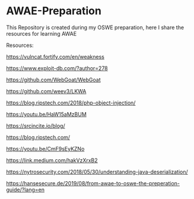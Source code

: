 # AWAE-Preparation
This Repository is created during my OSWE preparation, here I share the resources for learning AWAE 

Resources:

https://vulncat.fortify.com/en/weakness

https://www.exploit-db.com/?author=278

https://github.com/WebGoat/WebGoat

https://github.com/weev3/LKWA

https://blog.ripstech.com/2018/php-object-injection/

https://youtu.be/HaW15aMzBUM

https://srcincite.io/blog/

https://blog.ripstech.com/

https://youtu.be/CmF9sEyKZNo

https://link.medium.com/hakVzXrxB2

https://nytrosecurity.com/2018/05/30/understanding-java-deserialization/

https://hansesecure.de/2019/08/from-awae-to-oswe-the-preperation-guide/?lang=en
